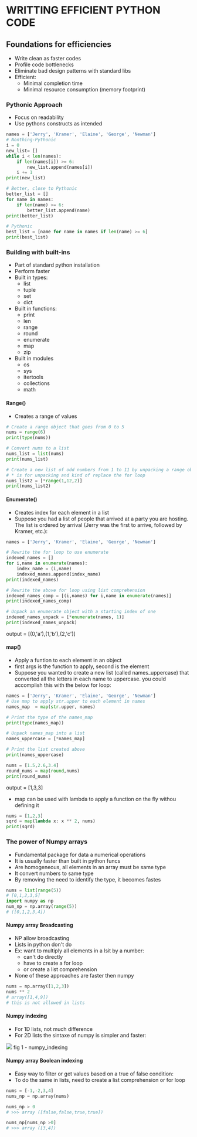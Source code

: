 
# WRITTING EFFICIENT PYTHON CODE

## Foundations for efficiencies

* Write clean as faster codes
* Profile code bottlenecks
* Eliminate bad design patterns with standard libs
* Efficient:
  * Minimal completion time
  * Minimal resource consumption (memory footprint)

### Pythonic Approach
* Focus on readability
* Use pythons constructs as intended
```py
names = ['Jerry', 'Kramer', 'Elaine', 'George', 'Newman']
# Nonthing-Pythonic
i = 0
new_list= []
while i < len(names):
    if len(names[i]) >= 6:
        new_list.append(names[i])
    i += 1
print(new_list)

# Better, close to Pythonic
better_list = []
for name in names:
    if len(name) >= 6:
        better_list.append(name)
print(better_list)

# Pythonic
best_list = [name for name in names if len(name) >= 6]
print(best_list)
```

### Building with built-ins
* Part of standard python installation
* Perform faster
* Built in types:
  * list
  * tuple
  * set
  * dict
* Built in functions:
  * print
  * len
  * range
  * round
  * enumerate
  * map
  * zip
* Built in modules
  * os
  * sys
  * itertools
  * collections
  * math

#### **Range()**
* Creates a range of values
```py
# Create a range object that goes from 0 to 5
nums = range(6)
print(type(nums))

# Convert nums to a list
nums_list = list(nums)
print(nums_list)

# Create a new list of odd numbers from 1 to 11 by unpacking a range object
# * is for unpacking and kind of replace the for loop
nums_list2 = [*range(1,12,2)]
print(nums_list2)
```

#### **Enumerate()**
* Creates index for each element in a list
* Suppose you had a list of people that arrived at a party you are hosting. The list is ordered by arrival (Jerry was the first to arrive, followed by Kramer, etc.):
```py
names = ['Jerry', 'Kramer', 'Elaine', 'George', 'Newman']

# Rewrite the for loop to use enumerate
indexed_names = []
for i,name in enumerate(names):
    index_name = (i,name)
    indexed_names.append(index_name) 
print(indexed_names)

# Rewrite the above for loop using list comprehension
indexed_names_comp = [(i,names) for i,name in enumerate(names)]
print(indexed_names_comp)

# Unpack an enumerate object with a starting index of one
indexed_names_unpack = [*enumerate(names, 1)]
print(indexed_names_unpack)

```
output = [(0,'a'),(1,'b'),(2,'c')]

#### **map()**
* Apply a funtion to each element in an object
* first args is the function to apply, second is the element
* Suppose you wanted to create a new list (called names_uppercase) that converted all the letters in each name to uppercase. you could accomplish this with the below for loop:
```py
names = ['Jerry', 'Kramer', 'Elaine', 'George', 'Newman']
# Use map to apply str.upper to each element in names
names_map  = map(str.upper, names)

# Print the type of the names_map
print(type(names_map))

# Unpack names_map into a list
names_uppercase = [*names_map]

# Print the list created above
print(names_uppercase)
```
```py
nums = [1.5,2.6,3.4]
round_nums = map(round,nums)
print(round_nums)
```
output = [1,3,3]
* map can be used with lambda to apply a function on the fly withou defining it
```py
nums = [1,2,3]
sqrd = map(lambda x: x ** 2, nums)
print(sqrd)
```

### The power of Numpy arrays
* Fundamental package for data a numerical operations
* It is usually faster than built in python funcs
* Are homogeneous, all elements in an array must be same type
* It convert numbers to same type
* By removing the need to identify the type, it becomes fastes
```py
nums = list(range(5))
# [0,1,2,3,5]
import numpy as np
num_np = np.array(range(5))
# ([0,1,2,3,4])
```
#### Numpy array Broadcasting
* NP allow broadcasting
* Lists in python don't do
* Ex: want to multiply all elements in a lsit by a number:
  * can't do directly
  * have to create a for loop
  * or create a list comprehension
* None of these approaches are faster then numpy
```py
nums = np.array([1,2,3])
nums ** 2
# array([1,4,9])
# this is not allowed in lists
```
#### Numpy indexing
* For 1D lists, not much difference
* For 2D lists the sintaxe of numpy is simpler and faster:

<img src="https://github.com/cassiobolba/Python/blob/master/Python-Datacamp/src-img/4-numpy_indexing.jpg"/>   
fig 1 - numpy_indexing

#### Numpy array Boolean indexing
* Easy way to filter or get values based on a true of false condition:
* To do the same in lists, need to create a list comprehension or for loop
```py
nums = [-1,-2,3,4]
nums_np = np.array(nums)

nums_np > 0
# >>> array ([false,false,true,true])

nums_np[nums_np >0]
# >>> array ([3,4])
```
